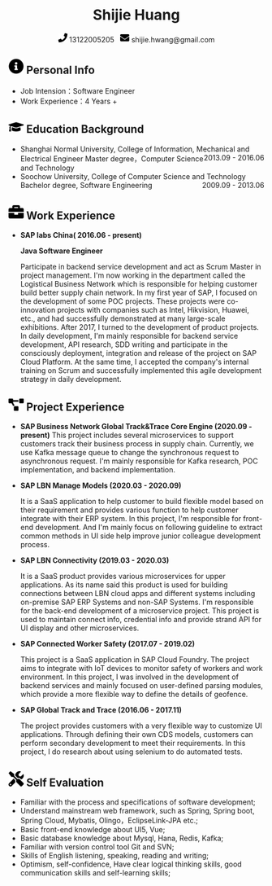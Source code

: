  <center>
     <h1>Shijie Huang</h1>
     <div>
         <span>
             <img src="assets/phone-solid.svg" width="18px">
             13122005205
         </span>
         &nbsp;
         <span>
             <img src="assets/envelope-solid.svg" width="18px">
             shijie.hwang@gmail.com
         </span>
     </div>
 </center>

 ## <img src="assets/info-circle-solid.svg" width="30px"> Personal Info 

 - Job Intension：Software Engineer
 - Work Experience：4 Years +

## <img src="assets/graduation-cap-solid.svg" width="30px"> Education Background

- Shanghai Normal University, College of Information, Mechanical and Electrical Engineer<div style="float:right">2013.09 - 2016.06</div>
  Master degree，Computer Science and Technology
- Soochow University, College of Computer Science and Technology<div style="float:right">2009.09 - 2013.06</div>
  Bachelor degree, Software Engineering

## <img src="assets/briefcase-solid.svg" width="30px"> Work Experience

- **SAP labs China( 2016.06 - present)**

  **Java Software Engineer**

  Participate in backend service development and act as Scrum Master in project management. I'm now working in the department called the Logistical Business Network which is responsible for helping customer build better supply chain network. In my first year of SAP, I focused on the development of some POC projects. These projects were co-innovation projects with companies such as Intel, Hikvision, Huawei, etc., and had successfully demonstrated at many large-scale exhibitions.
  After 2017, I turned to the development of product projects. In daily development, I'm mainly responsible for backend service development, API research, SDD writing and participate in the consciously deployment, integration and release of the project on SAP Cloud Platform. At the same time, I accepted the company's internal training on Scrum and successfully implemented this agile development strategy in daily development.


## <img src="assets/project-diagram-solid.svg" width="30px"> Project Experience

- **SAP Business Network Global Track&Trace Core Engine (2020.09 - present)**
This project includes several microservices to support customers track their business process in supply chain. Currently, we use Kafka message queue to change the synchronous request to asynchronous request. I'm mainly responsible for Kafka research, POC implementation, and backend implementation.


- **SAP LBN Manage Models (2020.03 - 2020.09)**

  It is a SaaS application to help customer to build flexible model based on their requirement and provides various function to help customer integrate with their ERP system.
  In this project, I'm responsible for front-end development. And I'm mainly focus on following guideline to extract common methods in UI side help improve junior colleague development process.

- **SAP LBN Connectivity (2019.03 - 2020.03)**

  It is a SaaS product provides various microservices for upper applications. As its name said this product is used for building connections between LBN cloud apps and different systems including on-premise SAP ERP Systems and non-SAP Systems.
  I'm responsible for the back-end development of a microservice project. This project is used to maintain connect info, credential info and provide strand API for UI display and other microservices.

- **SAP Connected Worker Safety (2017.07 - 2019.02)**

  This project is a SaaS application in SAP Cloud Foundry. The project aims to integrate with IoT devices to monitor safety of workers and work environment.
  In this project, I was involved in the development of backend services and mainly focused on user-defined parsing modules, which provide a more flexible way to define the details of geofence.

- **SAP Global Track and Trace (2016.06 - 2017.11)**

  The project provides customers with a very flexible way to customize UI applications. Through defining their own CDS models, customers can perform secondary development to meet their requirements.
  In this project, I do research about using selenium to do automated tests.

## <img src="assets/tools-solid.svg" width="30px"> Self Evaluation

- Familiar with the process and specifications of software development;
- Understand mainstream web framework, such as Spring, Spring boot, Spring Cloud, Mybatis, Olingo，EclipseLink-JPA etc.;
- Basic front-end knowledge about UI5, Vue;
- Basic database knowledge about Mysql, Hana, Redis, Kafka;
- Familiar with version control tool Git and SVN;
- Skills of English listening, speaking, reading and writing;
- Optimism, self-confidence, Have clear logical thinking skills, good communication skills and self-learning skills;
